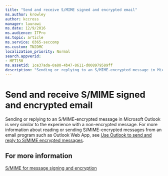 ```yaml
---
title: "Send and receive S/MIME signed and encrypted email"
ms.author: krowley
author: kccross
manager: laurawi
ms.date: 12/9/2016
ms.audience: ITPro
ms.topic: article
ms.service: O365-seccomp
ms.custom: TN2DMC
localization_priority: Normal
search.appverid:
- MET150
ms.assetid: 1ce37ada-0a80-4b47-8611-d008979589ff
description: "Sending or replying to an S/MIME-encrypted message in Microsoft Outlook is very similar to the experience with a non-encrypted message."
---
```


# Send and receive S/MIME signed and encrypted email

Sending or replying to an S/MIME-encrypted message in Microsoft Outlook is very similar to the experience with a non-encrypted message. For more information about reading or sending S/MIME-encrypted messages from an email program such as Outlook Web App, see [Use Outlook to send and reply to S/MIME encrypted messages](https://go.microsoft.com/fwlink/p/?LinkId=392520).
  
## For more information

[S/MIME for message signing and encryption](s-mime-for-message-signing-and-encryption.md)
  

